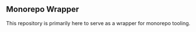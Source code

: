 ## Monorepo Wrapper

This repository is primarily here to serve as a wrapper for monorepo tooling. 
